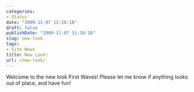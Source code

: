 ```yaml
---
categories:
- Status
date: "2009-11-07 11:10:18"
draft: false
publishDate: "2009-11-07 11:10:18"
slug: new-look
tags:
- Site News
title: New Look!
url: /new-look/
---
```

Welcome to the new look First Waves! Please let me know if anything
looks out of place, and have fun!